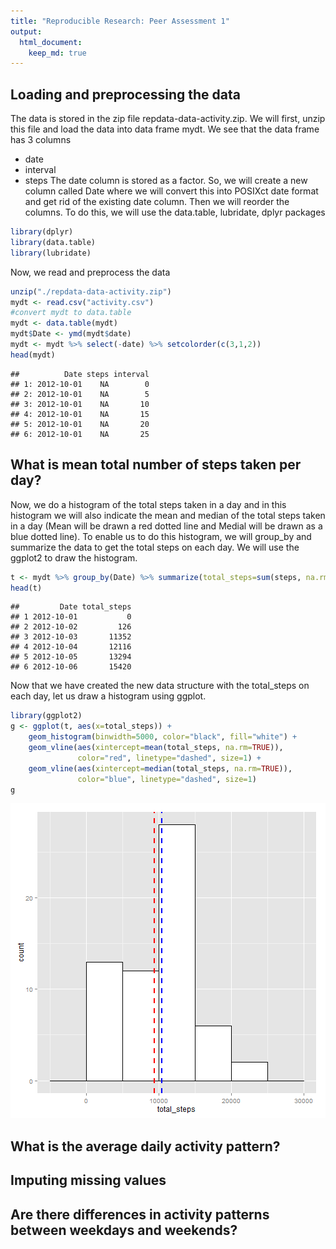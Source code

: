 ```yaml
---
title: "Reproducible Research: Peer Assessment 1"
output: 
  html_document:
    keep_md: true
---
```



## Loading and preprocessing the data
The data is stored in the zip file repdata-data-activity.zip. We will first, unzip this file and load the data into data frame mydt. We see that the data frame has 3 columns
- date
- interval
- steps
The date column is stored as a factor. So, we will create a new column called Date where we will convert this into POSIXct date format and get rid of the existing date column. Then we will reorder the columns. To do this, we will use the data.table, lubridate, dplyr packages


```r
library(dplyr)
library(data.table)
library(lubridate)
```

Now, we read and preprocess the data

```r
unzip("./repdata-data-activity.zip")
mydt <- read.csv("activity.csv")
#convert mydt to data.table
mydt <- data.table(mydt)
mydt$Date <- ymd(mydt$date)
mydt <- mydt %>% select(-date) %>% setcolorder(c(3,1,2))
head(mydt)
```

```
##          Date steps interval
## 1: 2012-10-01    NA        0
## 2: 2012-10-01    NA        5
## 3: 2012-10-01    NA       10
## 4: 2012-10-01    NA       15
## 5: 2012-10-01    NA       20
## 6: 2012-10-01    NA       25
```



## What is mean total number of steps taken per day?
Now, we do a histogram of the total steps taken in a day and in this histogram we will also indicate the mean and median of the total steps taken in a day (Mean will be drawn a red dotted line and Medial will be drawn as a blue dotted line). To enable us to do this histogram, we will group_by and summarize the data to get the total steps on each day. We will use the ggplot2 to draw the histogram.


```r
t <- mydt %>% group_by(Date) %>% summarize(total_steps=sum(steps, na.rm=TRUE))
head(t)
```

```
##         Date total_steps
## 1 2012-10-01           0
## 2 2012-10-02         126
## 3 2012-10-03       11352
## 4 2012-10-04       12116
## 5 2012-10-05       13294
## 6 2012-10-06       15420
```

Now that we have created the new data structure with the total_steps on each day, let us draw a histogram using ggplot.


```r
library(ggplot2)
g <- ggplot(t, aes(x=total_steps)) + 
    geom_histogram(binwidth=5000, color="black", fill="white") +
    geom_vline(aes(xintercept=mean(total_steps, na.rm=TRUE)), 
               color="red", linetype="dashed", size=1) +
    geom_vline(aes(xintercept=median(total_steps, na.rm=TRUE)), 
               color="blue", linetype="dashed", size=1)
g
```

![plot of chunk drawHist](figure/drawHist-1.png) 


## What is the average daily activity pattern?



## Imputing missing values



## Are there differences in activity patterns between weekdays and weekends?
